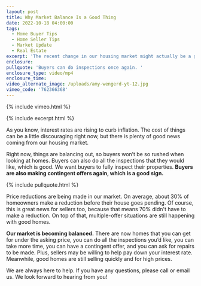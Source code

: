 ```yaml
---
layout: post
title: Why Market Balance Is a Good Thing
date: 2022-10-18 04:00:00
tags:
  - Home Buyer Tips
  - Home Seller Tips
  - Market Update
  - Real Estate
excerpt: 'The recent change in our housing market might actually be a good thing. '
enclosure:
pullquote: 'Buyers can do inspections once again. '
enclosure_type: video/mp4
enclosure_time:
video_alternate_image: /uploads/amy-wengerd-yt-12.jpg
vimeo_code: '762366368'
---
```

{% include vimeo.html %}

{% include excerpt.html %}

As you know, interest rates are rising to curb inflation. The cost of things can be a little discouraging right now, but there is plenty of good news coming from our housing market.

Right now, things are balancing out, so buyers won’t be so rushed when looking at homes. Buyers can also do all the inspections that they would like, which is good. We want buyers to fully inspect their properties. **Buyers are also making contingent offers again, which is a good sign.**

{% include pullquote.html %}

Price reductions are being made in our market. On average, about 30% of homeowners make a reduction before their house goes pending. Of course, this is great news for sellers too, because that means 70% didn't have to make a reduction. On top of that, multiple-offer situations are still happening with good homes.&nbsp;

**Our market is becoming balanced.** There are now homes that you can get for under the asking price, you can do all the inspections you’d like, you can take more time, you can have a contingent offer, and you can ask for repairs to be made. Plus, sellers may be willing to help pay down your interest rate. Meanwhile, good homes are still selling quickly and for high prices.&nbsp;

We are always here to help. If you have any questions, please call or email us. We look forward to hearing from you\!